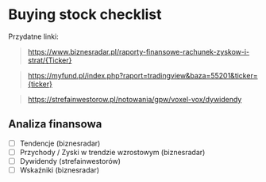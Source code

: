 # Buying stock checklist

Przydatne linki:

> https://www.biznesradar.pl/raporty-finansowe-rachunek-zyskow-i-strat/{Ticker}

> https://myfund.pl/index.php?raport=tradingview&baza=55201&ticker={ticker}

> https://strefainwestorow.pl/notowania/gpw/voxel-vox/dywidendy

## Analiza finansowa

- [ ] Tendencje (biznesradar)
- [ ] Przychody / Zyski w trendzie wzrostowym (biznesradar)
- [ ] Dywidendy (strefainwestorów)
- [ ] Wskaźniki (biznesradar)
